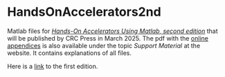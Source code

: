 # HandsOnAccelerators2nd
Matlab files for [*Hands-On Accelerators Using Matlab, second edition*](https://www.routledge.com/9781032726960) that will be published by CRC Press in March 2025.
The pdf with the [online appendices](https://s3-eu-west-1.amazonaws.com/s3-euw1-ap-pe-ws4-cws-documents.ri-prod/9781032726960/online_appendices.pdf) is also
available under the topic *Support Material* at the website. It contains explanations of all files.

Here is a [link](https://www.crcpress.com/9781138589940) to the first edition.




